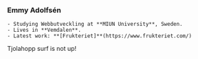 ### Emmy Adolfsén
```
- Studying Webbutveckling at **MIUN University**, Sweden. 
- Lives in **Vemdalen**.
- Latest work: **[Frukteriet]**(https://www.frukteriet.com/)
```

Tjolahopp surf is not up!
